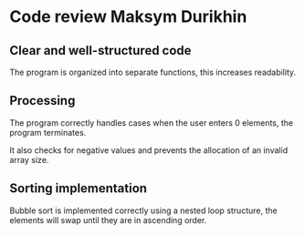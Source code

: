 # Code review Maksym Durikhin

## Clear and well-structured code

The program is organized into separate functions, this increases readability.

## Processing

The program correctly handles cases when the user enters 0 elements, the program terminates.

It also checks for negative values ​​and prevents the allocation of an invalid array size.

## Sorting implementation

Bubble sort is implemented correctly using a nested loop structure, the elements will swap until they are in ascending order.